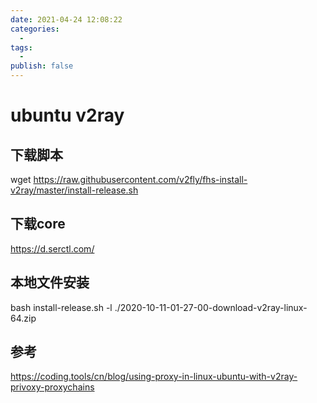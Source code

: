 ```yaml
---
date: 2021-04-24 12:08:22
categories:
  - 
tags:
  - 
publish: false
---
```

# ubuntu  v2ray

## 下载脚本

wget <https://raw.githubusercontent.com/v2fly/fhs-install-v2ray/master/install-release.sh>

## 下载core

<https://d.serctl.com/>

## 本地文件安装

bash install-release.sh -l ./2020-10-11-01-27-00-download-v2ray-linux-64.zip

## 参考

<https://coding.tools/cn/blog/using-proxy-in-linux-ubuntu-with-v2ray-privoxy-proxychains>
